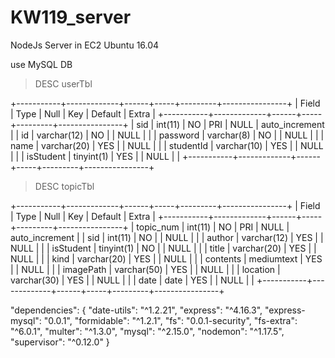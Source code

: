 # KW119_server

NodeJs Server in EC2 Ubuntu 16.04

use MySQL DB

> DESC userTbl

+-----------+-------------+------+-----+---------+----------------+
| Field     | Type        | Null | Key | Default | Extra          |
+-----------+-------------+------+-----+---------+----------------+
| sid       | int(11)     | NO   | PRI | NULL    | auto_increment |
| id        | varchar(12) | NO   |     | NULL    |                |
| password  | varchar(8)  | NO   |     | NULL    |                |
| name      | varchar(20) | YES  |     | NULL    |                |
| studentId | varchar(10) | YES  |     | NULL    |                |
| isStudent | tinyint(1)  | YES  |     | NULL    |                |
+-----------+-------------+------+-----+---------+----------------+


>DESC topicTbl

+-----------+-------------+------+-----+---------+----------------+ 
| Field     | Type        | Null | Key | Default | Extra          |
+-----------+-------------+------+-----+---------+----------------+
| topic_num | int(11)     | NO   | PRI | NULL    | auto_increment |
| sid       | int(11)     | NO   |     | NULL    |                |
| author    | varchar(12) | YES  |     | NULL    |                |
| isStudent | tinyint(1)  | NO   |     | NULL    |                |
| title     | varchar(20) | YES  |     | NULL    |                |
| kind      | varchar(20) | YES  |     | NULL    |                |
| contents  | mediumtext  | YES  |     | NULL    |                |
| imagePath | varchar(50) | YES  |     | NULL    |                |
| location  | varchar(30) | YES  |     | NULL    |                |
| date      | date        | YES  |     | NULL    |                |
+-----------+-------------+------+-----+---------+----------------+


"dependencies": {
    "date-utils": "^1.2.21",
    "express": "^4.16.3",
    "express-mysql": "0.0.1",
    "formidable": "^1.2.1",
    "fs": "0.0.1-security",
    "fs-extra": "^6.0.1",
    "multer": "^1.3.0",
    "mysql": "^2.15.0",
    "nodemon": "^1.17.5",
    "supervisor": "^0.12.0"
  }


